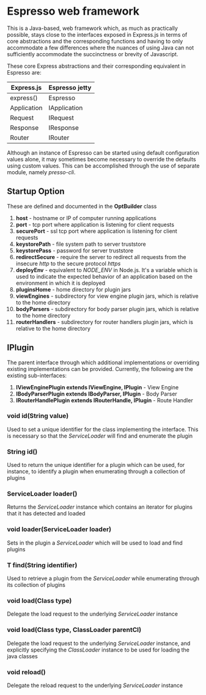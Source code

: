 # Espresso web framework

This is a Java-based, web framework which, as much as practically possible, stays close to the interfaces exposed in Express.js in terms of
core abstractions and the corresponding functions and having to only accommodate a few differences where the nuances
of using Java can not sufficiently accommodate the succinctness or brevity of Javascript.

These core Express abstractions and their corresponding equivalent in Espresso are:

| Express.js  | Espresso jetty |
|-------------|----------------|
| express()   | Espresso       |
| Application | IApplication   |
| Request     | IRequest       |
| Response    | IResponse      |
| Router      | IRouter        | 

Although an instance of Espresso can be started using default configuration values alone, it may sometimes become
necessary to override the defaults using custom values. This can be accomplished through the use of separate module, 
namely _presso-cli_.

## Startup Option

These are defined and documented in the __OptBuilder__ class

1. __host__ - hostname or IP of computer running applications
2. __port__ - tcp port where application is listening for client requests
3. __securePort__ - ssl tcp port where application is listening for client requests
4. __keystorePath__ - file system path to server truststore
5. __keystorePass__ - password for server truststore
6. __redirectSecure__ - require the server to redirect all requests from the insecure _http_ to the secure protocol 
_https_
7. __deployEnv__ - equivalent to _NODE_ENV_ in Node.js. It's a variable which is used to indicate the expected 
behavior of an application based on the environment in which it is deployed
8. __pluginsHome__ - home directory for plugin jars
9. __viewEngines__ - subdirectory for view engine plugin jars, which is relative to the home directory
10. __bodyParsers__ - subdirectory for body parser plugin jars, which is relative to the home directory
11. __routerHandlers__ - subdirectory for router handlers plugin jars, which is relative to the home directory

## IPlugin<T>

The parent interface through which additional implementations or overriding existing implementations can be provided. 
Currently, the following are the existing sub-interfaces:

1. __IViewEnginePlugin extends IViewEngine, IPlugin<IViewEngine>__ - View Engine
2. __IBodyParserPlugin extends IBodyParser, IPlugin<IBodyParser>__ - Body Parser
3. __IRouterHandlePlugin extends IRouterHandle, IPlugin<IRouterHandle>__ - Route Handler

### void id(String value)

Used to set a unique identifier for the class implementing the interface. This is necessary so that the _ServiceLoader_
will find and enumerate the plugin

### String id()

Used to return the unique identifier for a plugin which can be used, for instance, to identify a plugin when 
enumerating through a collection of plugins

### ServiceLoader<T> loader()

Returns the _ServiceLoader_ instance which contains an iterator for plugins that it has detected and loaded

### void loader(ServiceLoader<T> loader)

Sets in the plugin a _ServiceLoader_ which will be used to load and find plugins

### T find(String identifier)

Used to retrieve a plugin from the _ServiceLoader_ while enumerating through its collection of plugins

### void load(Class<T> type)

Delegate the load request to the underlying _ServiceLoader_ instance

### void load(Class<T> type, ClassLoader parentCl)

Delegate the load request to the underlying _ServiceLoader_ instance, and explicitly specifying the _ClassLoader_ 
instance to be used for loading the java classes

### void reload()

Delegate the reload request to the underlying _ServiceLoader_ instance

